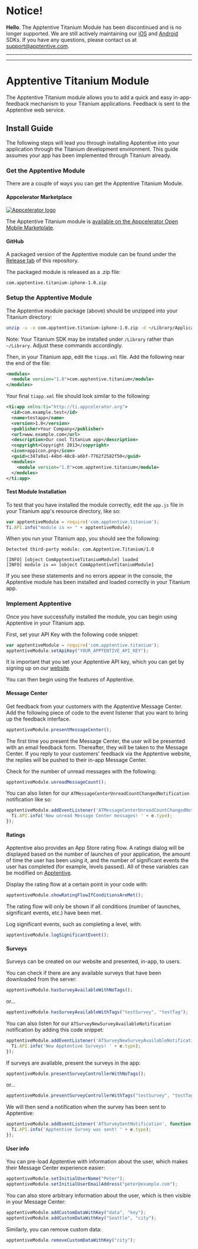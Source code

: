 # Notice!

**Hello**.  The Apptentive Titanium Module has been discontinued and is no longer supported.  We are still actively maintaining our [iOS](http://github.com/apptentive/apptentive-ios) and [Android](http://github.com/apptentive/apptentive-android) SDKs.  If you have any questions, please contact us at [support@apptentive.com](mailto:support@apptentive.com?subject=Titanium%20Module).


---
---

# Apptentive Titanium Module

The Apptentive Titanium module allows you to add a quick and easy in-app-feedback mechanism to your Titanium applications. Feedback is sent to the Apptentive web service.

## Install Guide

The following steps will lead you through installing Apptentive into your application through the Titanium development environment. This guide assumes your app has been implemented through Titanium already.

### Get the Apptentive Module

There are a couple of ways you can get the Apptentive Titanium Module.

#### Appcelerator Marketplace

[![Appcelerator logo](https://raw.github.com/apptentive/apptentive-titanium/master/etc/screenshots/appcelerator_logo.png "Appcelerator Marketplace")](https://marketplace.appcelerator.com/apps/6222?19103220)

The Apptentive Titanium module is [available on the Appcelerator Open Mobile Marketplate](https://marketplace.appcelerator.com/apps/6222?1766037170).

#### GitHub

A packaged version of the Apptentive module can be found under the [Release tab](https://github.com/apptentive/apptentive-titanium/releases) of this repository.

The packaged module is released as a .zip file:

```
com.apptentive.titanium-iphone-1.0.zip
```

### Setup the Apptentive Module

The Apptentive module package (above) should be unzipped into your Titanium directory:

```bash
unzip -u -o com.apptentive.titanium-iphone-1.0.zip -d ~/Library/Application\ Support/Titanium/
```

Note: Your Titanium SDK may be installed under `/Library` rather than `~/Library`. Adjust these commands accordingly.

Then, in your Titanium app, edit the `tiapp.xml` file. Add the following near the end of the file:

```xml
<modules>
  <module version="1.0">com.apptentive.titanium</module>
</modules>
```

Your final `tiapp.xml` file should look similar to the following:

```xml
<ti:app xmlns:ti="http://ti.appcelerator.org">
  <id>com.example.test</id>
  <name>testapp</name>
  <version>1.0</version>
  <publisher>Your Company</publisher>
  <url>www.example.com</url>
  <description>Our cool Titanium app</description>
  <copyright>Copyright 2013</copyright>
  <icon>appicon.png</icon>
  <guid>c347a9a1-44bd-48c8-a6bf-7762f2582f50</guid>
  <modules>
    <module version="1.0">com.apptentive.titanium</module>
  </modules>
</ti:app>
```

#### Test Module Installation

To test that you have installed the module correctly, edit the `app.js` file in your Titanium app's resource directory, like so:

```javascript
var apptentiveModule = require('com.apptentive.titanium');
Ti.API.info("module is => " + apptentiveModule);
```

When you run your Titanium app, you should see the following:

```
Detected third-party module: com.Apptentive.Titanium/1.0

[INFO] [object ComApptentiveTitaniumModule] loaded
[INFO] module is => [object ComApptentiveTitaniumModule]
```

If you see these statements and no errors appear in the console, the Apptentive module has been installed and loaded correctly in your Titanium app.

### Implement Apptentive

Once you have successfully installed the module, you can begin using Apptentive in your Titanium app.

First, set your API Key with the following code snippet:

```javascript
var apptentiveModule = require('com.apptentive.titanium');
apptentiveModule.setApiKey("YOUR_APPTENTIVE_API_KEY");
```

It is important that you set your Apptentive API key, which you can get by signing up on our [website](http://www.apptentive.com/).

You can then begin using the features of Apptentive. 

#### Message Center

Get feedback from your customers with the Apptentive Message Center. Add the following piece of code to the event listener that you want to bring up the feedback interface.

```javascript
apptentiveModule.presentMessageCenter();
```

The first time you present the Message Center, the user will be presented with an email feedback form. Thereafter, they will be taken to the Message Center. If you reply to your customers' feedback via the Apptentive website, the replies will be pushed to their in-app Message Center. 

Check for the number of unread messages with the following:

```javascript
apptentiveModule.unreadMessageCount(); 
```

You can also listen for our `ATMessageCenterUnreadCountChangedNotification` notification like so:

```javascript
apptentiveModule.addEventListener('ATMessageCenterUnreadCountChangedNotification', function(e) {
  Ti.API.info('New unread Message Center messages! ' + e.type);
}); 
```

#### Ratings

Apptentive also provides an App Store rating flow. A ratings dialog will be displayed based on the number of launches of your application, the amount of time the user has been using it, and the number of significant events the user has completed (for example, levels passed). All of these variables can be modified on [Apptentive](http://apptentive.com).

Display the rating flow at a certain point in your code with:

```javascript
apptentiveModule.showRatingFlowIfConditionsAreMet();
```

The rating flow will only be shown if all conditions (number of launches, significant events, etc.) have been met.

Log significant events, such as completing a level, with:

```javascript
apptentiveModule.logSignificantEvent();
```

#### Surveys

Surveys can be created on our website and presented, in-app, to users.

You can check if there are any available surveys that have been downloaded from the server:

```javascript
apptentiveModule.hasSurveyAvailableWithNoTags();
```

or...

```javascript
apptentiveModule.hasSurveyAvailableWithTags("testSurvey", "testTag"); 
```

You can also listen for our `ATSurveyNewSurveyAvailableNotification` notification by adding this code snippet:

```javascript
apptentiveModule.addEventListener('ATSurveyNewSurveyAvailableNotification', function(e) {
  Ti.API.info('New Apptentive Surveys! ' + e.type);
});
```

If surveys are available, present the surveys in the app:

```javascript
apptentiveModule.presentSurveyControllerWithNoTags();
```

or...

```javascript
apptentiveModule.presentSurveyControllerWithTags("testSurvey", "testTag");
```

We will then send a notification when the survey has been sent to Apptentive:

```javascript
apptentiveModule.addEventListener('ATSurveySentNotification', function(e) {
  Ti.API.info('Apptentive Survey was sent! ' + e.type);
});
```

#### User info

You can pre-load Apptentive with information about the user, which makes their Message Center experience easier:

```javascript
apptentiveModule.setInitialUserName("Peter");
apptentiveModule.setInitialUserEmailAddress("peter@example.com");
```

You can also store arbitrary information about the user, which is then visible in your Message Center:

```javascript
apptentiveModule.addCustomDataWithKey("data", "key");
apptentiveModule.addCustomDataWithKey("Seattle", "city");
```

Similarly, you can remove custom data:

```javascript
apptentiveModule.removeCustomDataWithKey("city");
```
